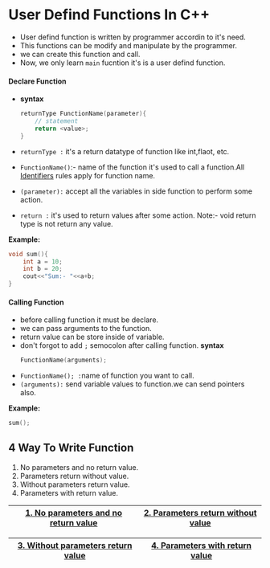 # User Defind Functions In C++

* User defind function is written by programmer accordin to it's need.
* This functions can be modify and manipulate by the programmer.
* we can create this function and call.
* Now, we only learn `main` fucntion it's is a user defind function.

#### **Declare Function** 
*  **syntax**

    ```cpp
    returnType FunctionName(parameter){
        // statement
        return <value>;
    }
    ```
* `returnType :` it's a return datatype of function like int,flaot, etc.
* `FunctionName()`:- name of the function it's used to call a function.All [Identifiers](../../05_Identifiers/readme.md) rules apply for function name. 
* `(parameter):` accept all the variables in side function to perform some action.
* `return :` it's used to return values after some action.
Note:- void return type is not return any value.

**Example:**
```cpp
void sum(){
    int a = 10;
    int b = 20;
    cout<<"Sum:- "<<a+b;
}
```
#### **Calling Function** 
* before calling function it must be declare.
* we can pass arguments to the function.
* return value can be store inside of variable.
* don't forgot to  add `;` semocolon after calling function.
  **syntax**
    ```cpp
    FunctionName(arguments);
    ```
* `FunctionName(); :`name of function you want to call.
* `(arguments):` send variable values to function.we can send pointers also.

**Example:**
```cpp
sum();
```

## 4 Way To Write Function
1. No parameters and no return value.
2. Parameters return without value.
3. Without parameters return value.
4. Parameters with return value.

| [ 1. No parameters and no return value ](./User-Defined/no-para-no-return-function.md) | [2. Parameters return without value ](./User-Defined/with-para-no-return-function.md) |
| ------------------------------------------------------------------------------------- | ------------------------------------------------------------------------------------ |

| [ 3. Without parameters return value ](./User-Defined/no-para-with-return-function.md) | [ 4. Parameters with return value ](./User-Defined/with-para-with-return-function.md) |
| ------------------------------------------------------------------------------------- | ------------------------------------------------------------------------------------ |

